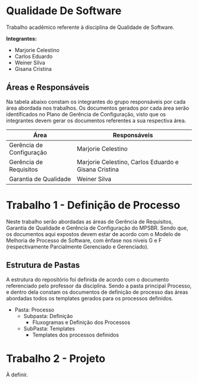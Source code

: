 # Qualidade De Software

Trabalho acadêmico referente à disciplina de Qualidade de Software.

**Integrantes:**

* Marjorie Celestino
* Carlos Eduardo
* Weiner Silva
* Gisana Cristina
  
## Áreas e Responsáveis
  
Na tabela abaixo constam os integrantes do grupo responsáveis por cada área abordada nos trabalhos. Os documentos gerados por cada área serão identificados no Plano de Gerência de Configuração, visto que os integrantes devem gerar os documentos referentes a sua respectiva área.
  
  **Área** | **Responsáveis**
  ---------|-----------------
  Gerência de Configuração | Marjorie Celestino
  Gerência de Requisitos | Marjorie Celestino,  Carlos Eduardo e Gisana Cristina
  Garantia de Qualidade | Weiner Silva


# Trabalho 1 - Definição de Processo
Neste trabalho serão abordadas as áreas de Gerência de Requisitos, Garantia de Qualidade e Gerência de Configuração do MPSBR. Sendo que, os documentos aqui expostos devem estar de acordo com o Modelo de Melhoria de Processo de Software, com ênfase nos níveis G e F (respectivamente Parcialmente Gerenciado e Gerenciado).

## Estrutura de Pastas

A estrutura do repositório foi definida de acordo com o documento referenciado pelo professor da disciplina. Sendo a pasta principal Processo, e dentro dela constam os documentos de definição de processo das áreas abordadas todos os templates gerados para os processos definidos.

* Pasta: Processo
   * Subpasta: Definição
      * Fluxogramas e Definição dos Processos
   * SubPasta: Templates
      * Templates dos processos definidos


# Trabalho 2 - Projeto 

À definir.

